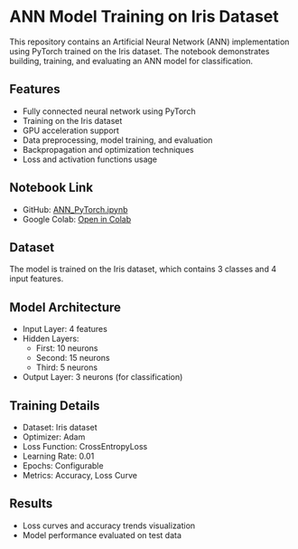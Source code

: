 
# ANN Model Training on Iris Dataset

This repository contains an Artificial Neural Network (ANN) implementation using PyTorch trained on the Iris dataset. The notebook demonstrates building, training, and evaluating an ANN model for classification.

## Features
- Fully connected neural network using PyTorch
- Training on the Iris dataset
- GPU acceleration support
- Data preprocessing, model training, and evaluation
- Backpropagation and optimization techniques
- Loss and activation functions usage

## Notebook Link
- GitHub: [ANN_PyTorch.ipynb]([https://github.com/bhushan1729/First-Project/blob/main/ANN_PyTorch.ipynb](https://github.com/bhushan1729/ANN-using-PyTorch/blob/main/ANN_PyTorch.ipynb))
- Google Colab: [Open in Colab]([https://colab.research.google.com/drive/1Z9P-kEU6cpbNYMMRVDabgMFiCvVdeDSi#scrollTo=IZdKdk3neBfg](https://colab.research.google.com/drive/1Z9P-kEU6cpbNYMMRVDabgMFiCvVdeDSi#scrollTo=IZdKdk3neBfg))


## Dataset
The model is trained on the Iris dataset, which contains 3 classes and 4 input features.

## Model Architecture
- Input Layer: 4 features
- Hidden Layers:
  - First: 10 neurons
  - Second: 15 neurons
  - Third: 5 neurons
- Output Layer: 3 neurons (for classification)

## Training Details
- Dataset: Iris dataset
- Optimizer: Adam
- Loss Function: CrossEntropyLoss
- Learning Rate: 0.01
- Epochs: Configurable
- Metrics: Accuracy, Loss Curve

## Results
- Loss curves and accuracy trends visualization
- Model performance evaluated on test data

